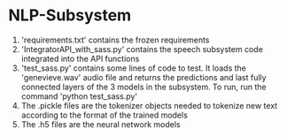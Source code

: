 # NLP-Subsystem
1.  'requirements.txt' contains the frozen requirements 
2. 'IntegratorAPI_with_sass.py' contains the speech subsystem code integrated into the API functions
3. 'test_sass.py' contains  some lines of code to test. It loads the 'genevieve.wav' audio file and returns the predictions and last fully connected layers of the 3 models in the subsystem. To run, run the command 'python test_sass.py'
4. The .pickle files are the tokenizer objects needed to tokenize new text according to the format of the trained models
5. The .h5 files are the neural network models 
